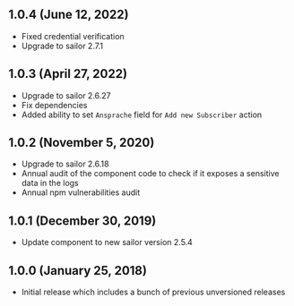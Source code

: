 ## 1.0.4 (June 12, 2022)
* Fixed credential verification
* Upgrade to sailor 2.7.1

## 1.0.3 (April 27, 2022)

* Upgrade to sailor 2.6.27
* Fix dependencies
* Added ability to set `Ansprache` field for `Add new Subscriber` action

## 1.0.2 (November 5, 2020)

* Upgrade to sailor 2.6.18
* Annual audit of the component code to check if it exposes a sensitive data in the logs
* Annual npm vulnerabilities audit

## 1.0.1 (December 30, 2019)

* Update component to new sailor version 2.5.4

## 1.0.0 (January 25, 2018)

* Initial release which includes a bunch of previous unversioned releases
